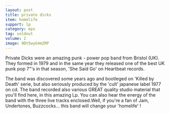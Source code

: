 ```yaml
---
layout: post
title: private dicks
item: homelife
support: lp
category: eps
tag: soldout
volume: 2
image: 9Dt5wyG4m2RP
---
```


Private Dicks were an amazing punk - power pop band from Bristol (UK). They formed in 1979 and in the same year they released one of the best UK punk pop 7"'s in that season, 'She Said Go' on Heartbeat records.

The band was discovered some years ago and bootleged on 'Killed by Death' serie, but also seriously produced by the 'cult' japanese label 1977 on cd. The band recorded also various GREAT quality studio material that you'll find here, in this amazing Lp. You can also hear the energy of the band with the three live tracks enclosed.Well, if you\'re a fan of Jam, Undertones, Buzzcocks... this band will change your 'homelife' !